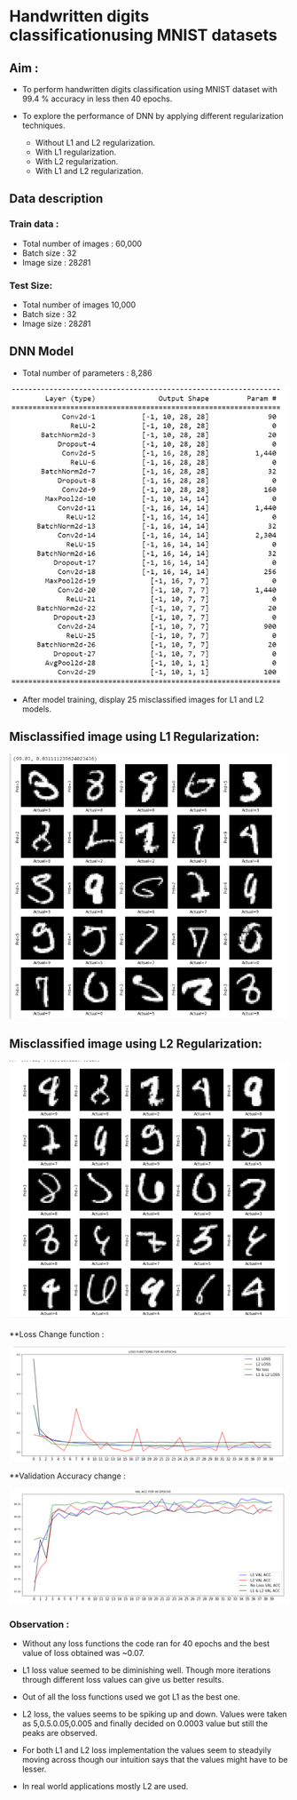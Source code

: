# Handwritten digits classificationusing MNIST datasets

## Aim :

* To perform handwritten digits classification using MNIST dataset with 99.4 % accuracy in less then 40 epochs.
* To explore the performance of DNN by applying different regularization techniques. 

  - Without L1 and L2 regularization.
  - With L1 regularization.
  - With L2 regularization.
  - With L1 and L2 regularization.
  
## Data description
### Train data :
  - Total number of images : 60,000
  - Batch size : 32
  - Image size : 28*28*1
  
### Test Size:
  - Total number of images  10,000
  - Batch size : 32
  - Image size : 28*28*1

## DNN Model
  - Total number of parameters : 8,286
  
![Model](https://github.com/Noopuragr/EVA4/blob/master/S6/S6_model.PNG)

* After model training, display 25 misclassified images for L1 and L2 models.

## Misclassified image using L1 Regularization:
![L1](https://github.com/Noopuragr/EVA4/blob/master/S6/L1.PNG)

## Misclassified image using L2 Regularization:

![L2](https://github.com/Noopuragr/EVA4/blob/master/S6/L2.PNG)

**Loss Change function :

![Loss function](https://github.com/Noopuragr/EVA4/blob/master/S6/loss_function.PNG)
 
 **Validation Accuracy change :
 
 ![Accuracy](https://github.com/Noopuragr/EVA4/blob/master/S6/val_acc.PNG)
 
### Observation : 

- Without any loss functions the code ran for 40 epochs and the best value of loss obtained was ~0.07.

- L1 loss value seemed to be diminishing well. Though more iterations through different loss values can give us better results.

- Out of all the loss functions used we got L1 as the best one.

- L2 loss, the values seems to be spiking up and down. Values were taken as 5,0.5.0.05,0.005 and finally decided on 0.0003 value but still the peaks are observed.

- For both L1 and L2 loss implementation the values seem to steadyily moving across though our intuition says that the values might have to be lesser.

- In real world applications mostly L2 are used. 
